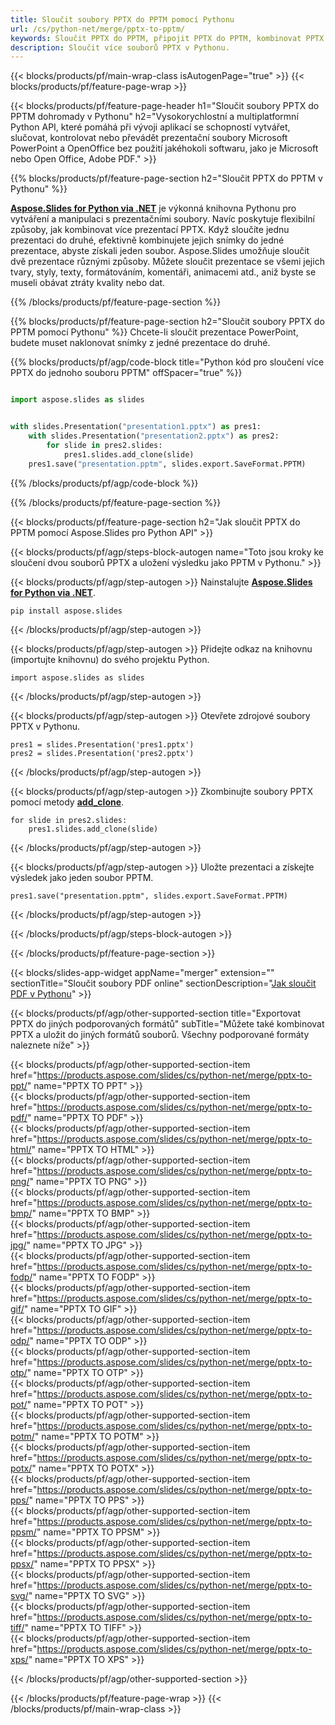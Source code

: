 ```yaml
---
title: Sloučit soubory PPTX do PPTM pomocí Pythonu
url: /cs/python-net/merge/pptx-to-pptm/
keywords: Sloučit PPTX do PPTM, připojit PPTX do PPTM, kombinovat PPTX do PPTM, PowerPoint, Presentation, PPTM, Python, Aspose
description: Sloučit více souborů PPTX v Pythonu.
---
```


{{< blocks/products/pf/main-wrap-class isAutogenPage="true" >}}
{{< blocks/products/pf/feature-page-wrap >}}

{{< blocks/products/pf/feature-page-header h1="Sloučit soubory PPTX do PPTM dohromady v Pythonu" h2="Vysokorychlostní a multiplatformní Python API, které pomáhá při vývoji aplikací se schopností vytvářet, slučovat, kontrolovat nebo převádět prezentační soubory Microsoft PowerPoint a OpenOffice bez použití jakéhokoli softwaru, jako je Microsoft nebo Open Office, Adobe PDF." >}}

{{% blocks/products/pf/feature-page-section h2="Sloučit PPTX do PPTM v Pythonu" %}}

[**Aspose.Slides for Python via .NET**](https://products.aspose.com/slides/cs/python-net/) je výkonná knihovna Pythonu pro vytváření a manipulaci s prezentačními soubory. Navíc poskytuje flexibilní způsoby, jak kombinovat více prezentací PPTX. Když sloučíte jednu prezentaci do druhé, efektivně kombinujete jejich snímky do jedné prezentace, abyste získali jeden soubor. Aspose.Slides umožňuje sloučit dvě prezentace různými způsoby. Můžete sloučit prezentace se všemi jejich tvary, styly, texty, formátováním, komentáři, animacemi atd., aniž byste se museli obávat ztráty kvality nebo dat.

{{% /blocks/products/pf/feature-page-section %}}

{{% blocks/products/pf/feature-page-section  h2="Sloučit soubory PPTX do PPTM pomocí Pythonu" %}}
Chcete-li sloučit prezentace PowerPoint, budete muset naklonovat snímky z jedné prezentace do druhé.

{{% blocks/products/pf/agp/code-block title="Python kód pro sloučení více PPTX do jednoho souboru PPTM" offSpacer="true" %}}

```python

import aspose.slides as slides


with slides.Presentation("presentation1.pptx") as pres1:
    with slides.Presentation("presentation2.pptx") as pres2:
        for slide in pres2.slides:
            pres1.slides.add_clone(slide)
    pres1.save("presentation.pptm", slides.export.SaveFormat.PPTM)
```


{{% /blocks/products/pf/agp/code-block %}}

{{% /blocks/products/pf/feature-page-section %}}

{{< blocks/products/pf/feature-page-section  h2="Jak sloučit PPTX do PPTM pomocí Aspose.Slides pro Python API" >}}

{{< blocks/products/pf/agp/steps-block-autogen name="Toto jsou kroky ke sloučení dvou souborů PPTX a uložení výsledku jako PPTM v Pythonu." >}}

{{< blocks/products/pf/agp/step-autogen >}}
Nainstalujte [**Aspose.Slides for Python via .NET**](https://products.aspose.com/slides/cs/python-net/).
```
pip install aspose.slides
```
{{< /blocks/products/pf/agp/step-autogen >}}

{{< blocks/products/pf/agp/step-autogen >}}
Přidejte odkaz na knihovnu (importujte knihovnu) do svého projektu Python.
```
import aspose.slides as slides
```
{{< /blocks/products/pf/agp/step-autogen >}}

{{< blocks/products/pf/agp/step-autogen >}}
Otevřete zdrojové soubory PPTX v Pythonu.
```
pres1 = slides.Presentation('pres1.pptx')
pres2 = slides.Presentation('pres2.pptx')
```
{{< /blocks/products/pf/agp/step-autogen >}}

{{< blocks/products/pf/agp/step-autogen >}}
Zkombinujte soubory PPTX pomocí metody [**add_clone**](https://reference.aspose.com/slides/python-net/aspose.slides/islidecollection/#methods).
```
for slide in pres2.slides:
    pres1.slides.add_clone(slide)
```
{{< /blocks/products/pf/agp/step-autogen >}}

{{< blocks/products/pf/agp/step-autogen >}}
Uložte prezentaci a získejte výsledek jako jeden soubor PPTM.
```
pres1.save("presentation.pptm", slides.export.SaveFormat.PPTM)
```

{{< /blocks/products/pf/agp/step-autogen >}}

{{< /blocks/products/pf/agp/steps-block-autogen >}}

{{< /blocks/products/pf/feature-page-section >}}

{{< blocks/slides-app-widget  appName="merger" extension="" sectionTitle="Sloučit soubory PDF online" sectionDescription="[Jak sloučit PDF v Pythonu](https://products.aspose.com/slides/cs/python-net/merge/pdf/)" >}}

{{< blocks/products/pf/agp/other-supported-section title="Exportovat PPTX do jiných podporovaných formátů" subTitle="Můžete také kombinovat PPTX a uložit do jiných formátů souborů. Všechny podporované formáty naleznete níže" >}}

{{< blocks/products/pf/agp/other-supported-section-item href="https://products.aspose.com/slides/cs/python-net/merge/pptx-to-ppt/" name="PPTX TO PPT" >}}  
{{< blocks/products/pf/agp/other-supported-section-item href="https://products.aspose.com/slides/cs/python-net/merge/pptx-to-pdf/" name="PPTX TO PDF" >}}  
{{< blocks/products/pf/agp/other-supported-section-item href="https://products.aspose.com/slides/cs/python-net/merge/pptx-to-html/" name="PPTX TO HTML" >}}  
{{< blocks/products/pf/agp/other-supported-section-item href="https://products.aspose.com/slides/cs/python-net/merge/pptx-to-png/" name="PPTX TO PNG" >}}  
{{< blocks/products/pf/agp/other-supported-section-item href="https://products.aspose.com/slides/cs/python-net/merge/pptx-to-bmp/" name="PPTX TO BMP" >}}  
{{< blocks/products/pf/agp/other-supported-section-item href="https://products.aspose.com/slides/cs/python-net/merge/pptx-to-jpg/" name="PPTX TO JPG" >}}  
{{< blocks/products/pf/agp/other-supported-section-item href="https://products.aspose.com/slides/cs/python-net/merge/pptx-to-fodp/" name="PPTX TO FODP" >}}  
{{< blocks/products/pf/agp/other-supported-section-item href="https://products.aspose.com/slides/cs/python-net/merge/pptx-to-gif/" name="PPTX TO GIF" >}}  
{{< blocks/products/pf/agp/other-supported-section-item href="https://products.aspose.com/slides/cs/python-net/merge/pptx-to-odp/" name="PPTX TO ODP" >}}  
{{< blocks/products/pf/agp/other-supported-section-item href="https://products.aspose.com/slides/cs/python-net/merge/pptx-to-otp/" name="PPTX TO OTP" >}}  
{{< blocks/products/pf/agp/other-supported-section-item href="https://products.aspose.com/slides/cs/python-net/merge/pptx-to-pot/" name="PPTX TO POT" >}}  
{{< blocks/products/pf/agp/other-supported-section-item href="https://products.aspose.com/slides/cs/python-net/merge/pptx-to-potm/" name="PPTX TO POTM" >}}  
{{< blocks/products/pf/agp/other-supported-section-item href="https://products.aspose.com/slides/cs/python-net/merge/pptx-to-potx/" name="PPTX TO POTX" >}}  
{{< blocks/products/pf/agp/other-supported-section-item href="https://products.aspose.com/slides/cs/python-net/merge/pptx-to-pps/" name="PPTX TO PPS" >}}  
{{< blocks/products/pf/agp/other-supported-section-item href="https://products.aspose.com/slides/cs/python-net/merge/pptx-to-ppsm/" name="PPTX TO PPSM" >}}  
{{< blocks/products/pf/agp/other-supported-section-item href="https://products.aspose.com/slides/cs/python-net/merge/pptx-to-ppsx/" name="PPTX TO PPSX" >}}  
{{< blocks/products/pf/agp/other-supported-section-item href="https://products.aspose.com/slides/cs/python-net/merge/pptx-to-svg/" name="PPTX TO SVG" >}}  
{{< blocks/products/pf/agp/other-supported-section-item href="https://products.aspose.com/slides/cs/python-net/merge/pptx-to-tiff/" name="PPTX TO TIFF" >}}  
{{< blocks/products/pf/agp/other-supported-section-item href="https://products.aspose.com/slides/cs/python-net/merge/pptx-to-xps/" name="PPTX TO XPS" >}}  


{{< /blocks/products/pf/agp/other-supported-section >}}

{{< /blocks/products/pf/feature-page-wrap >}}
{{< /blocks/products/pf/main-wrap-class >}}